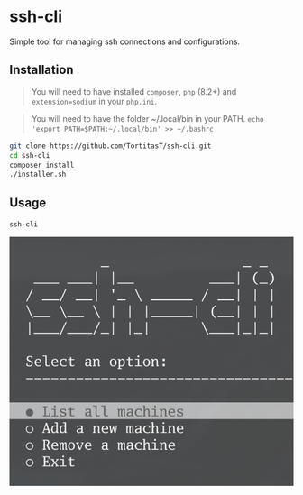 # ssh-cli

Simple tool for managing ssh connections and configurations.

## Installation

> You will need to have installed `composer`, `php` (8.2+) and
`extension=sodium` in your `php.ini`.

> You will need to have the folder ~/.local/bin in your PATH.
`echo 'export PATH=$PATH:~/.local/bin' >> ~/.bashrc`

```bash
git clone https://github.com/TortitasT/ssh-cli.git
cd ssh-cli
composer install
./installer.sh
```

## Usage

```bash
ssh-cli
```

![Usage example](./img/usage.png)
